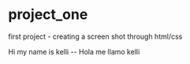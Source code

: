 project_one
===========

first project - creating a screen shot through html/css

Hi my name is kelli -- Hola me llamo kelli
